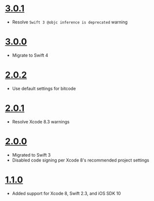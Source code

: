 # [3.0.1](https://github.com/Electrode-iOS/ELKeychain/releases/tag/v3.0.1)

- Resolve `Swift 3 @objc inference is deprecated` warning

# [3.0.0](https://github.com/Electrode-iOS/ELKeychain/releases/tag/v3.0.0)

- Migrate to Swift 4

# [2.0.2](https://github.com/Electrode-iOS/ELKeychain/releases/tag/v2.0.2)

- Use default settings for bitcode

# [2.0.1](https://github.com/Electrode-iOS/ELKeychain/releases/tag/v2.0.1)

- Resolve Xcode 8.3 warnings

# [2.0.0](https://github.com/Electrode-iOS/ELKeychain/releases/tag/v2.0.0)

- Migrated to Swift 3
- Disabled code signing per Xcode 8's recommended project settings

# [1.1.0](https://github.com/Electrode-iOS/ELKeychain/releases/tag/v1.1.0)

- Added support for Xcode 8, Swift 2.3, and iOS SDK 10
